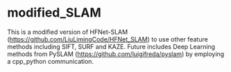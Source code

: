# modified_SLAM
This is a modified version of HFNet-SLAM (https://github.com/LiuLimingCode/HFNet_SLAM) to use other feature methods including SIFT, SURF and KAZE. Future includes Deep Learning methods from PySLAM (https://github.com/luigifreda/pyslam) by employing a cpp_python communication.
